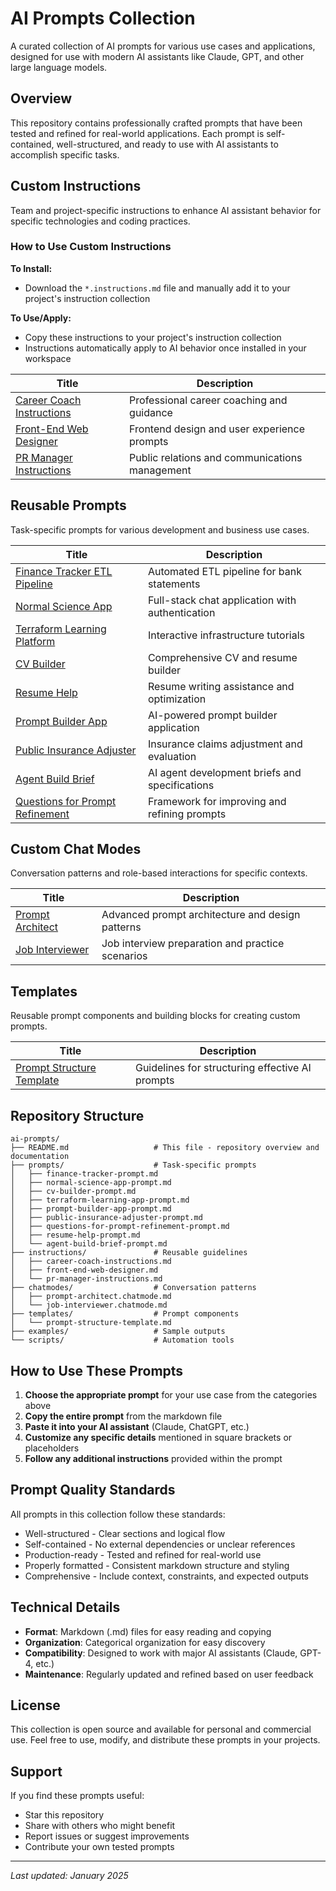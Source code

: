 # AI Prompts Collection

A curated collection of AI prompts for various use cases and applications, designed for use with modern AI assistants like Claude, GPT, and other large language models.

## Overview

This repository contains professionally crafted prompts that have been tested and refined for real-world applications. Each prompt is self-contained, well-structured, and ready to use with AI assistants to accomplish specific tasks.

## Custom Instructions

Team and project-specific instructions to enhance AI assistant behavior for specific technologies and coding practices.

### How to Use Custom Instructions

**To Install:**
- Download the `*.instructions.md` file and manually add it to your project's instruction collection

**To Use/Apply:**
- Copy these instructions to your project's instruction collection
- Instructions automatically apply to AI behavior once installed in your workspace

| Title | Description |
| ----- | ----------- |
| [Career Coach Instructions](instructions/career-coach-instructions.md) | Professional career coaching and guidance |
| [Front-End Web Designer](instructions/front-end-web-designer.md) | Frontend design and user experience prompts |
| [PR Manager Instructions](instructions/pr-manager-instructions.md) | Public relations and communications management |

## Reusable Prompts

Task-specific prompts for various development and business use cases.

| Title | Description |
| ----- | ----------- |
| [Finance Tracker ETL Pipeline](prompts/finance-tracker-prompt.md) | Automated ETL pipeline for bank statements |
| [Normal Science App](prompts/normal-science-app-prompt.md) | Full-stack chat application with authentication |
| [Terraform Learning Platform](prompts/terraform-learning-app-prompt.md) | Interactive infrastructure tutorials |
| [CV Builder](prompts/cv-builder-prompt.md) | Comprehensive CV and resume builder |
| [Resume Help](prompts/resume-help-prompt.md) | Resume writing assistance and optimization |
| [Prompt Builder App](prompts/prompt-builder-app-prompt.md) | AI-powered prompt builder application |
| [Public Insurance Adjuster](prompts/public-insurance-adjuster-prompt.md) | Insurance claims adjustment and evaluation |
| [Agent Build Brief](prompts/agent-build-brief-prompt.md) | AI agent development briefs and specifications |
| [Questions for Prompt Refinement](prompts/questions-for-prompt-refinement-prompt.md) | Framework for improving and refining prompts |

## Custom Chat Modes

Conversation patterns and role-based interactions for specific contexts.

| Title | Description |
| ----- | ----------- |
| [Prompt Architect](chatmodes/prompt-architect.chatmode.md) | Advanced prompt architecture and design patterns |
| [Job Interviewer](chatmodes/job-interviewer.chatmode.md) | Job interview preparation and practice scenarios |

## Templates

Reusable prompt components and building blocks for creating custom prompts.

| Title | Description |
| ----- | ----------- |
| [Prompt Structure Template](templates/prompt-structure-template.md) | Guidelines for structuring effective AI prompts |

## Repository Structure

```
ai-prompts/
├── README.md                   # This file - repository overview and documentation
├── prompts/                    # Task-specific prompts
│   ├── finance-tracker-prompt.md
│   ├── normal-science-app-prompt.md
│   ├── cv-builder-prompt.md
│   ├── terraform-learning-app-prompt.md
│   ├── prompt-builder-app-prompt.md
│   ├── public-insurance-adjuster-prompt.md
│   ├── questions-for-prompt-refinement-prompt.md
│   ├── resume-help-prompt.md
│   └── agent-build-brief-prompt.md
├── instructions/               # Reusable guidelines
│   ├── career-coach-instructions.md
│   ├── front-end-web-designer.md
│   └── pr-manager-instructions.md
├── chatmodes/                  # Conversation patterns
│   ├── prompt-architect.chatmode.md
│   └── job-interviewer.chatmode.md
├── templates/                  # Prompt components
│   └── prompt-structure-template.md
├── examples/                   # Sample outputs
└── scripts/                    # Automation tools
```

## How to Use These Prompts

1. **Choose the appropriate prompt** for your use case from the categories above
2. **Copy the entire prompt** from the markdown file
3. **Paste it into your AI assistant** (Claude, ChatGPT, etc.)
4. **Customize any specific details** mentioned in square brackets or placeholders
5. **Follow any additional instructions** provided within the prompt

## Prompt Quality Standards

All prompts in this collection follow these standards:
- Well-structured - Clear sections and logical flow
- Self-contained - No external dependencies or unclear references
- Production-ready - Tested and refined for real-world use
- Properly formatted - Consistent markdown structure and styling
- Comprehensive - Include context, constraints, and expected outputs

## Technical Details

- **Format**: Markdown (.md) files for easy reading and copying
- **Organization**: Categorical organization for easy discovery
- **Compatibility**: Designed to work with major AI assistants (Claude, GPT-4, etc.)
- **Maintenance**: Regularly updated and refined based on user feedback

## License

This collection is open source and available for personal and commercial use. Feel free to use, modify, and distribute these prompts in your projects.

## Support

If you find these prompts useful:
- Star this repository
- Share with others who might benefit
- Report issues or suggest improvements
- Contribute your own tested prompts

---

*Last updated: January 2025*